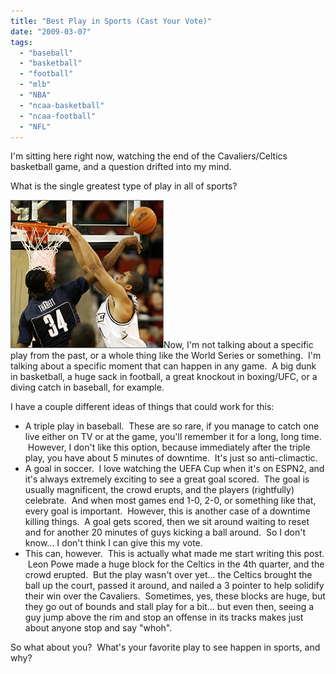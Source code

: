 ```yaml
---
title: "Best Play in Sports (Cast Your Vote)"
date: "2009-03-07"
tags:
  - "baseball"
  - "basketball"
  - "football"
  - "mlb"
  - "NBA"
  - "ncaa-basketball"
  - "ncaa-football"
  - "NFL"
---
```


I'm sitting here right now, watching the end of the Cavaliers/Celtics basketball game, and a question drifted into my mind.

What is the single greatest type of play in all of sports?

![](images/uconnx.jpg)Now, I'm not talking about a specific play from the past, or a whole thing like the World Series or something.  I'm talking about a specific moment that can happen in any game.  A big dunk in basketball, a huge sack in football, a great knockout in boxing/UFC, or a diving catch in baseball, for example.

I have a couple different ideas of things that could work for this:

- A triple play in baseball.  These are so rare, if you manage to catch one live either on TV or at the game, you'll remember it for a long, long time.  However, I don't like this option, because immediately after the triple play, you have about 5 minutes of downtime.  It's just so anti-climactic.
- A goal in soccer.  I love watching the UEFA Cup when it's on ESPN2, and it's always extremely exciting to see a great goal scored.  The goal is usually magnificent, the crowd erupts, and the players (rightfully) celebrate.  And when most games end 1-0, 2-0, or something like that, every goal is important.  However, this is another case of a downtime killing things.  A goal gets scored, then we sit around waiting to reset and for another 20 minutes of guys kicking a ball around.  So I don't know... I don't think I can give this my vote.
- This can, however.  This is actually what made me start writing this post.  Leon Powe made a huge block for the Celtics in the 4th quarter, and the crowd erupted.  But the play wasn't over yet... the Celtics brought the ball up the court, passed it around, and nailed a 3 pointer to help solidify their win over the Cavaliers.  Sometimes, yes, these blocks are huge, but they go out of bounds and stall play for a bit... but even then, seeing a guy jump above the rim and stop an offense in its tracks makes just about anyone stop and say "whoh".

So what about you?  What's your favorite play to see happen in sports, and why?
